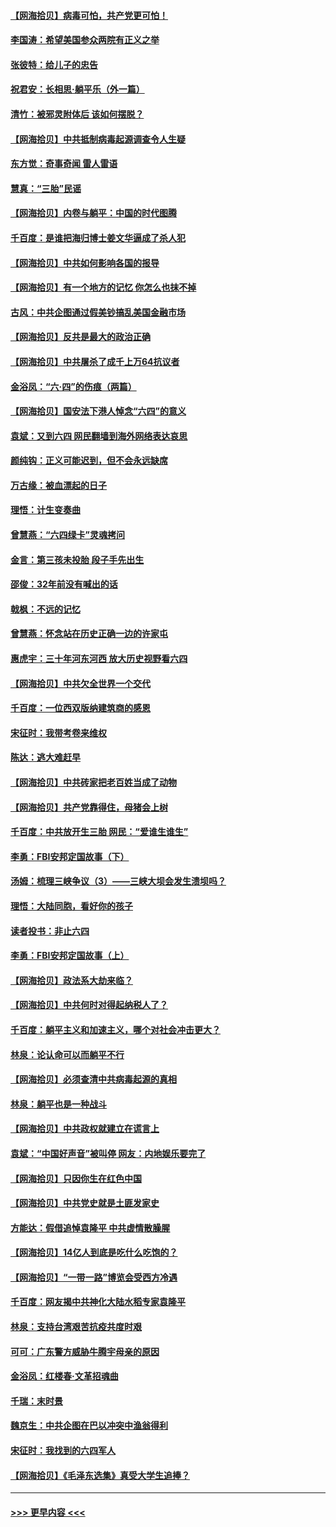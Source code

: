 #### [【网海拾贝】病毒可怕，共产党更可怕！](../pages/nsc993/n13020728.md?t=06142202) 
#### [李国涛：希望美国参众两院有正义之举](../pages/nsc993/n13020674.md?t=06142202) 
#### [张彼特：给儿子的忠告](../pages/nsc993/n13018934.md?t=06142202) 
#### [祝君安：长相思‧躺平乐（外一篇）](../pages/nsc993/n13018923.md?t=06142202) 
#### [清竹：被邪灵附体后 该如何摆脱？](../pages/nsc993/n13018877.md?t=06142202) 
#### [【网海拾贝】中共抵制病毒起源调查令人生疑](../pages/nsc993/n13017785.md?t=06142202) 
#### [东方觉：奇事奇闻 雷人雷语](../pages/nsc993/n13017577.md?t=06142202) 
#### [慧真：“三胎”民谣](../pages/nsc993/n13017394.md?t=06142202) 
#### [【网海拾贝】内卷与躺平：中国的时代图腾](../pages/nsc993/n13016128.md?t=06142202) 
#### [千百度：是谁把海归博士姜文华逼成了杀人犯](../pages/nsc993/n13015218.md?t=06142202) 
#### [【网海拾贝】中共如何影响各国的报导](../pages/nsc993/n13012599.md?t=06142202) 
#### [【网海拾贝】有一个地方的记忆 你怎么也抹不掉](../pages/nsc993/n13009802.md?t=06142202) 
#### [古风：中共企图通过假美钞搞乱美国金融市场](../pages/nsc993/n13009626.md?t=06142202) 
#### [【网海拾贝】反共是最大的政治正确](../pages/nsc993/n13007051.md?t=06142202) 
#### [【网海拾贝】中共屠杀了成千上万64抗议者](../pages/nsc993/n13002713.md?t=06142202) 
#### [金浴凤：“六·四”的伤痕（两篇）](../pages/nsc993/n13001719.md?t=06142202) 
#### [【网海拾贝】国安法下港人悼念“六四”的意义](../pages/nsc993/n13001039.md?t=06142202) 
#### [袁斌：又到六四 网民翻墙到海外网络表达哀思](../pages/nsc993/n13000995.md?t=06142202) 
#### [颜纯钩：正义可能迟到，但不会永远缺席](../pages/nsc993/n13000920.md?t=06142202) 
#### [万古缘：被血漂起的日子](../pages/nsc993/n13000914.md?t=06142202) 
#### [理悟：计生变奏曲](../pages/nsc993/n13000414.md?t=06142202) 
#### [曾慧燕：“六四绿卡”灵魂拷问](../pages/nsc993/n13000277.md?t=06142202) 
#### [金言：第三孩未投胎 段子手先出生](../pages/nsc993/n13000215.md?t=06142202) 
#### [邵俊：32年前没有喊出的话](../pages/nsc993/n13000181.md?t=06142202) 
#### [戟枫：不远的记忆](../pages/nsc993/n13000121.md?t=06142202) 
#### [曾慧燕：怀念站在历史正确一边的许家屯](../pages/nsc993/n13000073.md?t=06142202) 
#### [惠虎宇：三十年河东河西 放大历史视野看六四](../pages/nsc993/n13000018.md?t=06142202) 
#### [【网海拾贝】中共欠全世界一个交代](../pages/nsc993/n12998706.md?t=06142202) 
#### [千百度：一位西双版纳建筑商的感恩](../pages/nsc993/n12998487.md?t=06142202) 
#### [宋征时：我带考卷来维权](../pages/nsc993/n12994088.md?t=06142202) 
#### [陈达：逃大难赶早](../pages/nsc993/n12993569.md?t=06142202) 
#### [【网海拾贝】中共砖家把老百姓当成了动物](../pages/nsc993/n12993483.md?t=06142202) 
#### [【网海拾贝】共产党靠得住，母猪会上树](../pages/nsc993/n12990730.md?t=06142202) 
#### [千百度：中共放开生三胎 网民：“爱谁生谁生”](../pages/nsc993/n12990644.md?t=06142202) 
#### [李勇：FBI安邦定国故事（下）](../pages/nsc993/n12987854.md?t=06142202) 
#### [汤姆：梳理三峡争议（3）——三峡大坝会发生溃坝吗？](../pages/nsc993/n12989806.md?t=06142202) 
#### [理悟：大陆同胞，看好你的孩子](../pages/nsc993/n12989778.md?t=06142202) 
#### [读者投书：非止六四](../pages/nsc993/n12989673.md?t=06142202) 
#### [李勇：FBI安邦定国故事（上）](../pages/nsc993/n12987749.md?t=06142202) 
#### [【网海拾贝】政法系大劫来临？](../pages/nsc993/n12987596.md?t=06142202) 
#### [【网海拾贝】中共何时对得起纳税人了？](../pages/nsc993/n12985578.md?t=06142202) 
#### [千百度：躺平主义和加速主义，哪个对社会冲击更大？](../pages/nsc993/n12985512.md?t=06142202) 
#### [林泉：论认命可以而躺平不行](../pages/nsc993/n12985505.md?t=06142202) 
#### [【网海拾贝】必须查清中共病毒起源的真相](../pages/nsc993/n12984276.md?t=06142202) 
#### [林泉：躺平也是一种战斗](../pages/nsc993/n12984194.md?t=06142202) 
#### [【网海拾贝】中共政权就建立在谎言上](../pages/nsc993/n12981880.md?t=06142202) 
#### [袁斌：“中国好声音”被叫停 网友：内地娱乐要完了](../pages/nsc993/n12981826.md?t=06142202) 
#### [【网海拾贝】只因你生在红色中国](../pages/nsc993/n12979096.md?t=06142202) 
#### [【网海拾贝】中共党史就是土匪发家史](../pages/nsc993/n12976478.md?t=06142202) 
#### [方能达：假借追悼袁隆平 中共虚情散臊腥](../pages/nsc993/n12976396.md?t=06142202) 
#### [【网海拾贝】14亿人到底是吃什么吃饱的？](../pages/nsc993/n12974125.md?t=06142202) 
#### [【网海拾贝】“一带一路”博览会受西方冷遇](../pages/nsc993/n12971787.md?t=06142202) 
#### [千百度：网友揭中共神化大陆水稻专家袁隆平](../pages/nsc993/n12971733.md?t=06142202) 
#### [林泉：支持台湾艰苦抗疫共度时艰](../pages/nsc993/n12971350.md?t=06142202) 
#### [可可：广东警方威胁牛腾宇母亲的原因](../pages/nsc993/n12971100.md?t=06142202) 
#### [金浴凤：红楼春·文革招魂曲](../pages/nsc993/n12970354.md?t=06142202) 
#### [千瑞：末时景](../pages/nsc993/n12970337.md?t=06142202) 
#### [魏京生：中共企图在巴以冲突中渔翁得利](../pages/nsc993/n12970286.md?t=06142202) 
#### [宋征时：我找到的六四军人](../pages/nsc993/n12970213.md?t=06142202) 
#### [【网海拾贝】《毛泽东选集》真受大学生追捧？](../pages/nsc993/n12968779.md?t=06142202) 

----
#### [ >>> 更早内容 <<< ](../indexes/nsc993-earlier.md)
